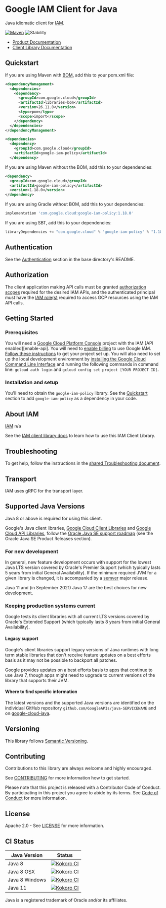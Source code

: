 # Google IAM Client for Java

Java idiomatic client for [IAM][product-docs].

[![Maven][maven-version-image]][maven-version-link]
![Stability][stability-image]

- [Product Documentation][product-docs]
- [Client Library Documentation][javadocs]


## Quickstart


If you are using Maven with [BOM][libraries-bom], add this to your pom.xml file:

```xml
<dependencyManagement>
  <dependencies>
    <dependency>
      <groupId>com.google.cloud</groupId>
      <artifactId>libraries-bom</artifactId>
      <version>26.11.0</version>
      <type>pom</type>
      <scope>import</scope>
    </dependency>
  </dependencies>
</dependencyManagement>

<dependencies>
  <dependency>
    <groupId>com.google.cloud</groupId>
    <artifactId>google-iam-policy</artifactId>
  </dependency>
```

If you are using Maven without the BOM, add this to your dependencies:

<!-- {x-version-update-start:google-iam-policy:released} -->

```xml
<dependency>
  <groupId>com.google.cloud</groupId>
  <artifactId>google-iam-policy</artifactId>
  <version>1.18.0</version>
</dependency>
```

If you are using Gradle without BOM, add this to your dependencies:

```Groovy
implementation 'com.google.cloud:google-iam-policy:1.18.0'
```

If you are using SBT, add this to your dependencies:

```Scala
libraryDependencies += "com.google.cloud" % "google-iam-policy" % "1.18.0"
```
<!-- {x-version-update-end} -->

## Authentication

See the [Authentication][authentication] section in the base directory's README.

## Authorization

The client application making API calls must be granted [authorization scopes][auth-scopes] required for the desired IAM APIs, and the authenticated principal must have the [IAM role(s)][predefined-iam-roles] required to access GCP resources using the IAM API calls.

## Getting Started

### Prerequisites

You will need a [Google Cloud Platform Console][developer-console] project with the IAM [API enabled][enable-api].
You will need to [enable billing][enable-billing] to use Google IAM.
[Follow these instructions][create-project] to get your project set up. You will also need to set up the local development environment by
[installing the Google Cloud Command Line Interface][cloud-cli] and running the following commands in command line:
`gcloud auth login` and `gcloud config set project [YOUR PROJECT ID]`.

### Installation and setup

You'll need to obtain the `google-iam-policy` library.  See the [Quickstart](#quickstart) section
to add `google-iam-policy` as a dependency in your code.

## About IAM


[IAM][product-docs] n/a

See the [IAM client library docs][javadocs] to learn how to
use this IAM Client Library.






## Troubleshooting

To get help, follow the instructions in the [shared Troubleshooting document][troubleshooting].

## Transport

IAM uses gRPC for the transport layer.

## Supported Java Versions

Java 8 or above is required for using this client.

Google's Java client libraries,
[Google Cloud Client Libraries][cloudlibs]
and
[Google Cloud API Libraries][apilibs],
follow the
[Oracle Java SE support roadmap][oracle]
(see the Oracle Java SE Product Releases section).

### For new development

In general, new feature development occurs with support for the lowest Java
LTS version covered by  Oracle's Premier Support (which typically lasts 5 years
from initial General Availability). If the minimum required JVM for a given
library is changed, it is accompanied by a [semver][semver] major release.

Java 11 and (in September 2021) Java 17 are the best choices for new
development.

### Keeping production systems current

Google tests its client libraries with all current LTS versions covered by
Oracle's Extended Support (which typically lasts 8 years from initial
General Availability).

#### Legacy support

Google's client libraries support legacy versions of Java runtimes with long
term stable libraries that don't receive feature updates on a best efforts basis
as it may not be possible to backport all patches.

Google provides updates on a best efforts basis to apps that continue to use
Java 7, though apps might need to upgrade to current versions of the library
that supports their JVM.

#### Where to find specific information

The latest versions and the supported Java versions are identified on
the individual GitHub repository `github.com/GoogleAPIs/java-SERVICENAME`
and on [google-cloud-java][g-c-j].

## Versioning


This library follows [Semantic Versioning](http://semver.org/).



## Contributing


Contributions to this library are always welcome and highly encouraged.

See [CONTRIBUTING][contributing] for more information how to get started.

Please note that this project is released with a Contributor Code of Conduct. By participating in
this project you agree to abide by its terms. See [Code of Conduct][code-of-conduct] for more
information.


## License

Apache 2.0 - See [LICENSE][license] for more information.

## CI Status

Java Version | Status
------------ | ------
Java 8 | [![Kokoro CI][kokoro-badge-image-2]][kokoro-badge-link-2]
Java 8 OSX | [![Kokoro CI][kokoro-badge-image-3]][kokoro-badge-link-3]
Java 8 Windows | [![Kokoro CI][kokoro-badge-image-4]][kokoro-badge-link-4]
Java 11 | [![Kokoro CI][kokoro-badge-image-5]][kokoro-badge-link-5]

Java is a registered trademark of Oracle and/or its affiliates.

[product-docs]: n/a
[javadocs]: https://cloud.google.com/java/docs/reference/proto-google-iam-v1/latest/history
[kokoro-badge-image-1]: http://storage.googleapis.com/cloud-devrel-public/java/badges/java-iam/java7.svg
[kokoro-badge-link-1]: http://storage.googleapis.com/cloud-devrel-public/java/badges/java-iam/java7.html
[kokoro-badge-image-2]: http://storage.googleapis.com/cloud-devrel-public/java/badges/java-iam/java8.svg
[kokoro-badge-link-2]: http://storage.googleapis.com/cloud-devrel-public/java/badges/java-iam/java8.html
[kokoro-badge-image-3]: http://storage.googleapis.com/cloud-devrel-public/java/badges/java-iam/java8-osx.svg
[kokoro-badge-link-3]: http://storage.googleapis.com/cloud-devrel-public/java/badges/java-iam/java8-osx.html
[kokoro-badge-image-4]: http://storage.googleapis.com/cloud-devrel-public/java/badges/java-iam/java8-win.svg
[kokoro-badge-link-4]: http://storage.googleapis.com/cloud-devrel-public/java/badges/java-iam/java8-win.html
[kokoro-badge-image-5]: http://storage.googleapis.com/cloud-devrel-public/java/badges/java-iam/java11.svg
[kokoro-badge-link-5]: http://storage.googleapis.com/cloud-devrel-public/java/badges/java-iam/java11.html
[stability-image]: https://img.shields.io/badge/stability-stable-green
[maven-version-image]: https://img.shields.io/maven-central/v/com.google.cloud/google-iam-policy.svg
[maven-version-link]: https://central.sonatype.com/artifact/com.google.cloud/google-iam-policy/1.12.0
[authentication]: https://github.com/googleapis/google-cloud-java#authentication
[auth-scopes]: https://developers.google.com/identity/protocols/oauth2/scopes
[predefined-iam-roles]: https://cloud.google.com/iam/docs/understanding-roles#predefined_roles
[iam-policy]: https://cloud.google.com/iam/docs/overview#cloud-iam-policy
[developer-console]: https://console.developers.google.com/
[create-project]: https://cloud.google.com/resource-manager/docs/creating-managing-projects
[cloud-cli]: https://cloud.google.com/cli
[troubleshooting]: https://github.com/googleapis/google-cloud-java/blob/main/TROUBLESHOOTING.md
[contributing]: https://github.com/googleapis/java-iam/blob/main/CONTRIBUTING.md
[code-of-conduct]: https://github.com/googleapis/java-iam/blob/main/CODE_OF_CONDUCT.md#contributor-code-of-conduct
[license]: https://github.com/googleapis/java-iam/blob/main/LICENSE
[enable-billing]: https://cloud.google.com/apis/docs/getting-started#enabling_billing

[libraries-bom]: https://github.com/GoogleCloudPlatform/cloud-opensource-java/wiki/The-Google-Cloud-Platform-Libraries-BOM
[shell_img]: https://gstatic.com/cloudssh/images/open-btn.png

[semver]: https://semver.org/
[cloudlibs]: https://cloud.google.com/apis/docs/client-libraries-explained
[apilibs]: https://cloud.google.com/apis/docs/client-libraries-explained#google_api_client_libraries
[oracle]: https://www.oracle.com/java/technologies/java-se-support-roadmap.html
[g-c-j]: http://github.com/googleapis/google-cloud-java
